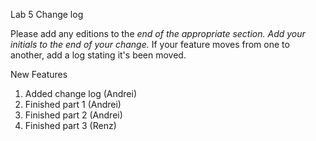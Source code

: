 Lab 5 Change log

Please add any editions to the __end_ of the appropriate section. Add your initials to the end of your change._ If your feature moves from one to another, add a log stating it's been moved.

New Features

1. Added change log (Andrei)
2. Finished part 1 (Andrei)
3. Finished part 2 (Andrei)
4. Finished part 3 (Renz)